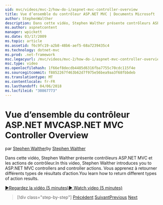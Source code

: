 ```yaml
---
uid: mvc/videos/mvc-2/how-do-i/aspnet-mvc-controller-overview
title: Vue d’ensemble du contrôleur ASP.NET MVC | Documents Microsoft
author: StephenWalther
description: Dans cette vidéo, Stephen Walther présente contrôleurs ASP.NET MVC et les actions de contrôleur. Vous apprenez à retourner différents types de résultats d’action.
ms.author: aspnetcontent
manager: wpickett
ms.date: 03/17/2009
ms.topic: article
ms.assetid: f6c9fc19-a2b8-48b6-aef5-68a7239435c4
ms.technology: dotnet-mvc
ms.prod: .net-framework
msc.legacyurl: /mvc/videos/mvc-2/how-do-i/aspnet-mvc-controller-overview
msc.type: video
ms.openlocfilehash: 1f66ef8decdb4485d6316fba7755c70cdc115f4e
ms.sourcegitcommit: f8852267f463b62d7f975e56bea9aa3f68fbbdeb
ms.translationtype: MT
ms.contentlocale: fr-FR
ms.lasthandoff: 04/06/2018
ms.locfileid: "30867773"
---
```

<a name="aspnet-mvc-controller-overview"></a><span data-ttu-id="7dc27-104">Vue d’ensemble du contrôleur ASP.NET MVC</span><span class="sxs-lookup"><span data-stu-id="7dc27-104">ASP.NET MVC Controller Overview</span></span>
====================
<span data-ttu-id="7dc27-105">par [Stephen Walther](https://github.com/StephenWalther)</span><span class="sxs-lookup"><span data-stu-id="7dc27-105">by [Stephen Walther](https://github.com/StephenWalther)</span></span>

<span data-ttu-id="7dc27-106">Dans cette vidéo, Stephen Walther présente contrôleurs ASP.NET MVC et les actions de contrôleur.</span><span class="sxs-lookup"><span data-stu-id="7dc27-106">In this video, Stephen Walther introduces you to ASP.NET MVC controllers and controller actions.</span></span> <span data-ttu-id="7dc27-107">Vous apprenez à retourner différents types de résultats d’action.</span><span class="sxs-lookup"><span data-stu-id="7dc27-107">You learn how to return different types of action results.</span></span>

[<span data-ttu-id="7dc27-108">&#9654;Regardez la vidéo (5 minutes)</span><span class="sxs-lookup"><span data-stu-id="7dc27-108">&#9654; Watch video (5 minutes)</span></span>](https://channel9.msdn.com/Blogs/ASP-NET-Site-Videos/aspnet-mvc-controller-overview)

> [!div class="step-by-step"]
> <span data-ttu-id="7dc27-109">[Précédent](understanding-models-views-and-controllers.md)
> [Suivant](understanding-controllers-controller-actions-and-action-results.md)</span><span class="sxs-lookup"><span data-stu-id="7dc27-109">[Previous](understanding-models-views-and-controllers.md)
[Next](understanding-controllers-controller-actions-and-action-results.md)</span></span>
